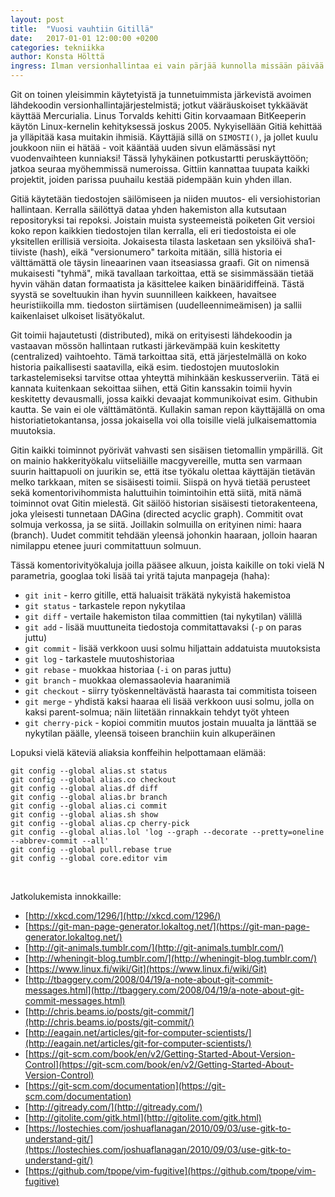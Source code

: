 ```yaml
---
layout: post
title:  "Vuosi vauhtiin Gitillä"
date:   2017-01-01 12:00:00 +0200
categories: tekniikka
author: Konsta Hölttä
ingress: Ilman versionhallintaa ei vain pärjää kunnolla missään päivää pidemmässä projektissa. GT tarjoaa vuoden mittaisen artikkelisarjan Gitin käyttöön - mitä, miksi ja miten.
---
```


Git on toinen yleisimmin käytetyistä ja tunnetuimmista järkevistä avoimen
lähdekoodin versionhallintajärjestelmistä; jotkut vääräuskoiset tykkäävät
käyttää Mercurialia. Linus Torvalds kehitti Gitin korvaamaan BitKeeperin käytön
Linux-kernelin kehityksessä joskus 2005. Nykyisellään Gitiä kehittää ja
ylläpitää kasa muitakin ihmisiä. Käyttäjiä sillä on `SIMOSTI()`, ja jollet
kuulu joukkoon niin ei hätää - voit kääntää uuden sivun elämässäsi nyt
vuodenvaihteen kunniaksi! Tässä lyhykäinen potkustartti peruskäyttöön; jatkoa
seuraa myöhemmissä numeroissa. Gittiin kannattaa tuupata kaikki projektit,
joiden parissa puuhailu kestää pidempään kuin yhden illan.

Gitiä käytetään tiedostojen säilömiseen ja niiden muutos- eli versiohistorian
hallintaan. Kerralla säilöttyä dataa yhden hakemiston alla kutsutaan
repositoryksi tai repoksi. Joistain muista systeemeistä poiketen Git versioi
koko repon kaikkien tiedostojen tilan kerralla, eli eri tiedostoista ei ole
yksitellen erillisiä versioita. Jokaisesta tilasta lasketaan sen yksilöivä
sha1-tiiviste (hash), eikä "versionumero" tarkoita mitään, sillä historia ei
välttämättä ole täysin lineaarinen vaan itseasiassa graafi. Git on nimensä
mukaisesti "tyhmä", mikä tavallaan tarkoittaa, että se sisimmässään tietää
hyvin vähän datan formaatista ja käsittelee kaiken binääridiffeinä. Tästä
syystä se soveltuukin ihan hyvin suunnilleen kaikkeen, havaitsee
heuristiikoilla mm. tiedoston siirtämisen (uudelleennimeämisen) ja sallii
kaikenlaiset ulkoiset lisätyökalut.

Git toimii hajautetusti (distributed), mikä on erityisesti lähdekoodin ja
vastaavan mössön hallintaan rutkasti järkevämpää kuin keskitetty (centralized)
vaihtoehto. Tämä tarkoittaa sitä, että järjestelmällä on koko historia
paikallisesti saatavilla, eikä esim. tiedostojen muutoslokin tarkastelemiseksi
tarvitse ottaa yhteyttä mihinkään keskusserveriin. Tätä ei kannata kuitenkaan
sekoittaa siihen, että Gitin kanssakin toimii hyvin keskitetty devausmalli,
jossa kaikki devaajat kommunikoivat esim. Githubin kautta. Se vain ei ole
välttämätöntä. Kullakin saman repon käyttäjällä on oma historiatietokantansa,
jossa jokaisella voi olla toisille vielä julkaisemattomia muutoksia.

Gitin kaikki toiminnot pyörivät vahvasti sen sisäisen tietomallin ympärillä.
Git on mainio hakkerityökalu viitseliäille macgyvereille, mutta sen varmaan
suurin haittapuoli on juurikin se, että itse työkalu olettaa käyttäjän
tietävän melko tarkkaan, miten se sisäisesti toimii. Siispä on hyvä tietää
perusteet sekä komentorivihommista haluttuihin toimintoihin että siitä, mitä
nämä toiminnot ovat Gitin mielestä. Git säilöö historian sisäisesti
tietorakenteena, joka yleisesti tunnetaan DAGina (directed acyclic graph).
Commitit ovat solmuja verkossa, ja se siitä. Joillakin solmuilla on erityinen
nimi: haara (branch). Uudet commitit tehdään yleensä johonkin haaraan, jolloin
haaran nimilappu etenee juuri commitattuun solmuun.

Tässä komentorivityökaluja joilla pääsee alkuun, joista kaikille on toki vielä
N parametria, googlaa toki lisää tai yritä tajuta manpageja (haha):

* `git init` - kerro gitille, että haluaisit träkätä nykyistä hakemistoa
* `git status` - tarkastele repon nykytilaa
* `git diff` - vertaile hakemiston tilaa committien (tai nykytilan) välillä
* `git add` - lisää muuttuneita tiedostoja commitattavaksi (`-p` on paras juttu)
* `git commit` - lisää verkkoon uusi solmu hiljattain addatuista muutoksista
* `git log` - tarkastele muutoshistoriaa
* `git rebase` - muokkaa historiaa (`-i` on paras juttu)
* `git branch` - muokkaa olemassaolevia haaranimiä
* `git checkout` - siirry työskenneltävästä haarasta tai commitista toiseen
* `git merge` - yhdistä kaksi haaraa eli lisää verkkoon uusi solmu, jolla on
  kaksi parent-solmua; näin liitetään rinnakkain tehdyt työt yhteen
* `git cherry-pick` - kopioi commitin muutos jostain muualta ja länttää se
  nykytilan päälle, yleensä toiseen branchiin kuin alkuperäinen

Lopuksi vielä käteviä aliaksia konffeihin helpottamaan elämää:

```
git config --global alias.st status
git config --global alias.co checkout
git config --global alias.df diff
git config --global alias.br branch
git config --global alias.ci commit
git config --global alias.sh show
git config --global alias.cp cherry-pick
git config --global alias.lol 'log --graph --decorate --pretty=oneline --abbrev-commit --all'
git config --global pull.rebase true
git config --global core.editor vim
```

<br>

Jatkolukemista innokkaille:

* [http://xkcd.com/1296/](http://xkcd.com/1296/)
* [https://git-man-page-generator.lokaltog.net/](https://git-man-page-generator.lokaltog.net/)
* [http://git-animals.tumblr.com/](http://git-animals.tumblr.com/)
* [http://wheningit-blog.tumblr.com/](http://wheningit-blog.tumblr.com/)
* [https://www.linux.fi/wiki/Git](https://www.linux.fi/wiki/Git)
* [http://tbaggery.com/2008/04/19/a-note-about-git-commit-messages.html](http://tbaggery.com/2008/04/19/a-note-about-git-commit-messages.html)
* [http://chris.beams.io/posts/git-commit/](http://chris.beams.io/posts/git-commit/)
* [http://eagain.net/articles/git-for-computer-scientists/](http://eagain.net/articles/git-for-computer-scientists/)
* [https://git-scm.com/book/en/v2/Getting-Started-About-Version-Control](https://git-scm.com/book/en/v2/Getting-Started-About-Version-Control)
* [https://git-scm.com/documentation](https://git-scm.com/documentation)
* [http://gitready.com/](http://gitready.com/)
* [http://gitolite.com/gitk.html](http://gitolite.com/gitk.html)
* [https://lostechies.com/joshuaflanagan/2010/09/03/use-gitk-to-understand-git/](https://lostechies.com/joshuaflanagan/2010/09/03/use-gitk-to-understand-git/)
* [https://github.com/tpope/vim-fugitive](https://github.com/tpope/vim-fugitive)
